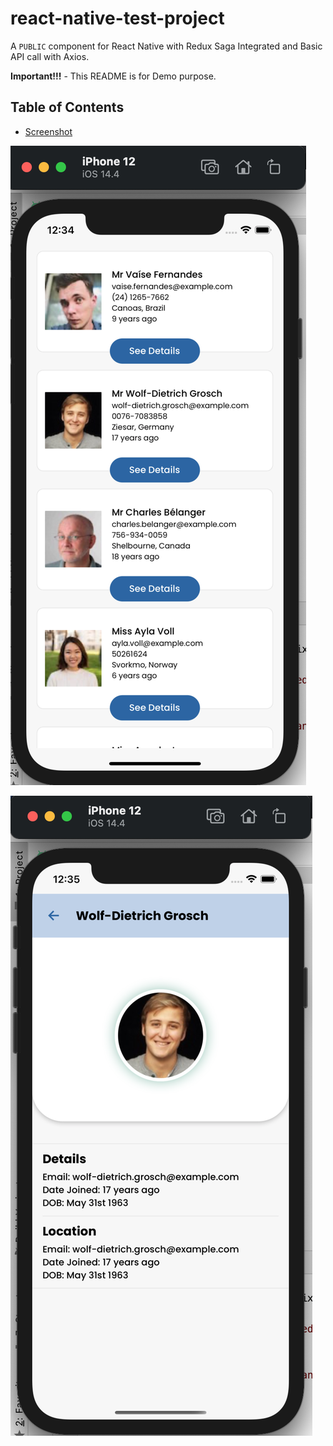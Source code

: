 # react-native-test-project

A `PUBLIC` component for React Native with Redux Saga Integrated and Basic API call with Axios.

**Important!!!** - This README is for Demo purpose.

## Table of Contents

- [Screenshot](#screenshot)

![Screenshot of the example app](https://github.com/AdeelMughal/TestRepo/blob/master/Screenshot1.png)

![Screenshot of the example app](https://github.com/AdeelMughal/TestRepo/blob/master/Screenshot2.png)
